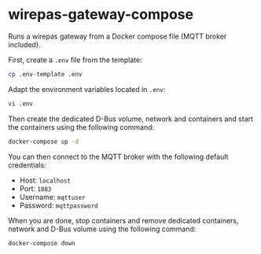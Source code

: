 # wirepas-gateway-compose

Runs a wirepas gateway from a Docker compose file (MQTT broker included).

First, create a `.env` file from the template:

```bash
cp .env-template .env
```

Adapt the environment variables located in `.env`:

```bash
vi .env
```

Then create the dedicated D-Bus volume, network and containers and start the
containers using the following command:

```bash
docker-compose up -d
```

You can then connect to the MQTT broker with the following default credentials:

* Host: `localhost`
* Port: `1883`
* Username: `mqttuser`
* Password: `mqttpassword`


When you are done, stop containers and remove dedicated containers, network and
D-Bus volume using the following command:

```bash
docker-compose down
```
